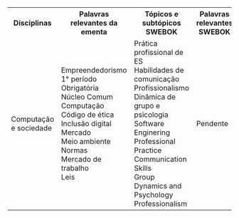 <table>
    <tr>
      <th>Disciplinas</th>
      <th>Palavras relevantes da ementa</th>
      <th>Tópicos e subtópicos SWEBOK</th>
      <th>Palavras relevantes SWEBOK</th>
    </tr>
    <tr>
        <td>Computação e sociedade</td>
            <td>Empreendedorismo</br>
                1° período</br>
                Obrigatória</br>
                Núcleo Comum</br>
                Computação</br>	
                Código de ética</br>
                Inclusão digital</br>
                Mercado</br>
                Meio ambiente</br>
                Normas</br>	
                Mercado de trabalho</br>
                Leis</br>
            </td>
            <td>
                Prática profissional de ES</br>
                Habilidades de comunicação</br>
                Profissionalismo</br>
                Dinâmica de grupo e psicologia</br>
                Software Enginering Professional Practice</br>
                Communication Skills</br>
                Group Dynamics and Psychology</br>
                Professionalism</br>
            </td>
            <td>
                Pendente
            </td>
    </tr>
</table>




